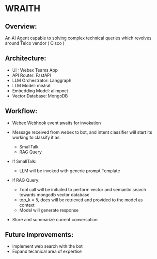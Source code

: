 # WRAITH

## Overview:
An AI Agent capable to solving complex technical queries which revolves around Telco vendor ( Cisco )

## Architecture:
- UI : Webex Teams App
- API Router: FastAPI
- LLM Orchestrator: Langgraph
- LLM Model: mistral
- Embedding Model: allmpnet
- Vector Database: MongoDB

## Workflow:
- Webex Webhook event awaits for invokation
- Message received from webex to bot, and intent classifier will start its working to classify it as:
    - SmallTalk
    - RAG Query
- If SmallTalk:
    - LLM will be invoked with generic prompt Template

- If RAG Query:
    - Tool call will be initiated to perform vector and semantic search towards mongodb vector database
    - top_k = 5, docs will be retrieved and provided to the model as context
    - Model will generate response

- Store and summarize current conversation

## Future improvements:
- Implement web search with the bot
- Expand technical area of expertise
